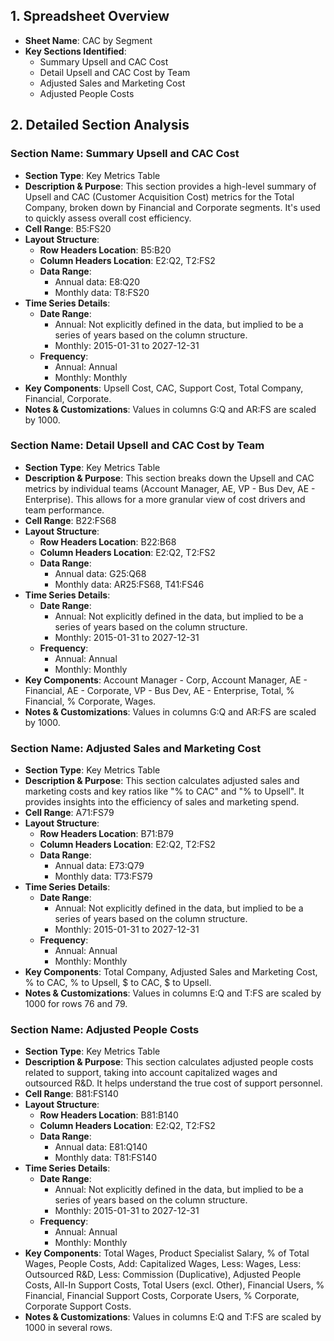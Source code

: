 ## 1. Spreadsheet Overview
- **Sheet Name**: CAC by Segment
- **Key Sections Identified**:
    - Summary Upsell and CAC Cost
    - Detail Upsell and CAC Cost by Team
    - Adjusted Sales and Marketing Cost
    - Adjusted People Costs

## 2. Detailed Section Analysis

### Section Name: Summary Upsell and CAC Cost
- **Section Type**: Key Metrics Table
- **Description & Purpose**: This section provides a high-level summary of Upsell and CAC (Customer Acquisition Cost) metrics for the Total Company, broken down by Financial and Corporate segments. It's used to quickly assess overall cost efficiency.
- **Cell Range**: B5:FS20
- **Layout Structure**:
    - **Row Headers Location**: B5:B20
    - **Column Headers Location**: E2:Q2, T2:FS2
    - **Data Range**:
      - Annual data: E8:Q20
      - Monthly data: T8:FS20
- **Time Series Details**:
    - **Date Range**:
      - Annual: Not explicitly defined in the data, but implied to be a series of years based on the column structure.
      - Monthly: 2015-01-31 to 2027-12-31
    - **Frequency**:
      - Annual: Annual
      - Monthly: Monthly
- **Key Components**: Upsell Cost, CAC, Support Cost, Total Company, Financial, Corporate.
- **Notes & Customizations**: Values in columns G:Q and AR:FS are scaled by 1000.

### Section Name: Detail Upsell and CAC Cost by Team
- **Section Type**: Key Metrics Table
- **Description & Purpose**: This section breaks down the Upsell and CAC metrics by individual teams (Account Manager, AE, VP - Bus Dev, AE - Enterprise). This allows for a more granular view of cost drivers and team performance.
- **Cell Range**: B22:FS68
- **Layout Structure**:
    - **Row Headers Location**: B22:B68
    - **Column Headers Location**: E2:Q2, T2:FS2
    - **Data Range**:
      - Annual data: G25:Q68
      - Monthly data: AR25:FS68, T41:FS46
- **Time Series Details**:
    - **Date Range**:
      - Annual: Not explicitly defined in the data, but implied to be a series of years based on the column structure.
      - Monthly: 2015-01-31 to 2027-12-31
    - **Frequency**:
      - Annual: Annual
      - Monthly: Monthly
- **Key Components**: Account Manager - Corp, Account Manager, AE - Financial, AE - Corporate, VP - Bus Dev, AE - Enterprise, Total, % Financial, % Corporate, Wages.
- **Notes & Customizations**: Values in columns G:Q and AR:FS are scaled by 1000.

### Section Name: Adjusted Sales and Marketing Cost
- **Section Type**: Key Metrics Table
- **Description & Purpose**: This section calculates adjusted sales and marketing costs and key ratios like "% to CAC" and "% to Upsell". It provides insights into the efficiency of sales and marketing spend.
- **Cell Range**: A71:FS79
- **Layout Structure**:
    - **Row Headers Location**: B71:B79
    - **Column Headers Location**: E2:Q2, T2:FS2
    - **Data Range**:
      - Annual data: E73:Q79
      - Monthly data: T73:FS79
- **Time Series Details**:
    - **Date Range**:
      - Annual: Not explicitly defined in the data, but implied to be a series of years based on the column structure.
      - Monthly: 2015-01-31 to 2027-12-31
    - **Frequency**:
      - Annual: Annual
      - Monthly: Monthly
- **Key Components**: Total Company, Adjusted Sales and Marketing Cost, % to CAC, % to Upsell, $ to CAC, $ to Upsell.
- **Notes & Customizations**: Values in columns E:Q and T:FS are scaled by 1000 for rows 76 and 79.

### Section Name: Adjusted People Costs
- **Section Type**: Key Metrics Table
- **Description & Purpose**: This section calculates adjusted people costs related to support, taking into account capitalized wages and outsourced R&D. It helps understand the true cost of support personnel.
- **Cell Range**: B81:FS140
- **Layout Structure**:
    - **Row Headers Location**: B81:B140
    - **Column Headers Location**: E2:Q2, T2:FS2
    - **Data Range**:
      - Annual data: E81:Q140
      - Monthly data: T81:FS140
- **Time Series Details**:
    - **Date Range**:
      - Annual: Not explicitly defined in the data, but implied to be a series of years based on the column structure.
      - Monthly: 2015-01-31 to 2027-12-31
    - **Frequency**:
      - Annual: Annual
      - Monthly: Monthly
- **Key Components**: Total Wages, Product Specialist Salary, % of Total Wages, People Costs, Add: Capitalized Wages, Less: Wages, Less: Outsourced R&D, Less: Commission (Duplicative), Adjusted People Costs, All-In Support Costs, Total Users (excl. Other), Financial Users, % Financial, Financial Support Costs, Corporate Users, % Corporate, Corporate Support Costs.
- **Notes & Customizations**: Values in columns E:Q and T:FS are scaled by 1000 in several rows.
